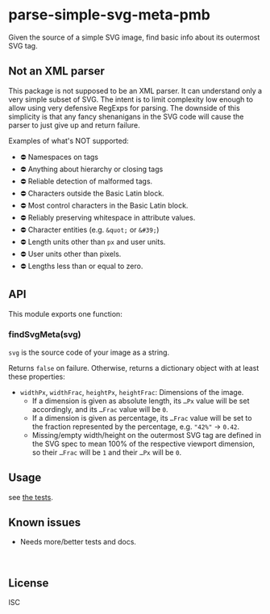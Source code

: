 ﻿
<!--#echo json="package.json" key="name" underline="=" -->
parse-simple-svg-meta-pmb
=========================
<!--/#echo -->

<!--#echo json="package.json" key="description" -->
Given the source of a simple SVG image, find basic info about its outermost
SVG tag.
<!--/#echo -->


Not an XML parser
-----------------

This package is not supposed to be an XML parser.
It can understand only a very simple subset of SVG.
The intent is to limit complexity low enough to allow
using very defensive RegExps for parsing.
The downside of this simplicity is that any fancy shenanigans in the
SVG code will cause the parser to just give up and return failure.

Examples of what's NOT supported:

* ⛔ Namespaces on tags
* ⛔ Anything about hierarchy or closing tags
* ⛔ Reliable detection of malformed tags.
* ⛔ Characters outside the Basic Latin block.
* ⛔ Most control characters in the Basic Latin block.
* ⛔ Reliably preserving whitespace in attribute values.
* ⛔ Character entities (e.g. `&quot;` or `&#39;`)
* ⛔ Length units other than `px` and user units.
* ⛔ User units other than pixels.
* ⛔ Lengths less than or equal to zero.



API
---

This module exports one function:

### findSvgMeta(svg)

`svg` is the source code of your image as a string.

<!-- !
`opt` must be either a Boolean (ignored) or an options object that
supports these optional keys:

* `vpw`: SVG viewport width. This should be a positive number.
  Not currently used.
* `vph`: Like `vpw` but for height.
! -->

Returns `false` on failure.
Otherwise, returns a dictionary object with at least these properties:

* `widthPx`, `widthFrac`, `heightPx`, `heightFrac`: Dimensions of the image.
  * If a dimension is given as absolute length, its `…Px` value will be set
    accordingly, and its `…Frac` value will be `0`.
  * If a dimension is given as percentage, its `…Frac` value will be set to
    the fraction represented by the percentage, e.g. `"42%"` &rarr; `0.42`.
  * Missing/empty width/height on the outermost SVG tag are defined in the
    SVG spec to mean 100% of the respective viewport dimension,
    so their `…Frac` will be `1` and their `…Px` will be `0`.




Usage
-----

see [the tests](test/).


<!--#toc stop="scan" -->



Known issues
------------

* Needs more/better tests and docs.




&nbsp;


License
-------
<!--#echo json="package.json" key=".license" -->
ISC
<!--/#echo -->
